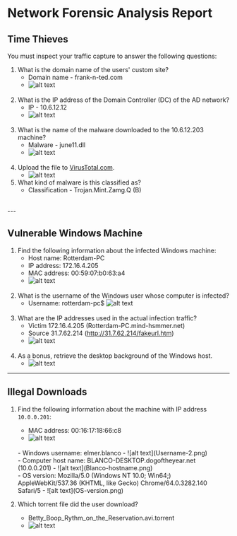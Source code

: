 # Network Forensic Analysis Report

## Time Thieves 
You must inspect your traffic capture to answer the following questions:

1. What is the domain name of the users' custom site?
    - Domain name - frank-n-ted.com
    - ![alt text](frank-n-ted.png)
    <br>
2. What is the IP address of the Domain Controller (DC) of the AD network?
    - IP - 10.6.12.12
    - ![alt text](frank-n-ted-2.png)
    <br>
3. What is the name of the malware downloaded to the 10.6.12.203 machine?
    - Malware - june11.dll 
    - ![alt text](Malware-file.png)
    <br>
4. Upload the file to [VirusTotal.com](https://www.virustotal.com/gui/). 
    - ![alt text](VirusTotalResult.png)
5. What kind of malware is this classified as?
    - Classification - Trojan.Mint.Zamg.Q (B)
<br>
---

## Vulnerable Windows Machine

1. Find the following information about the infected Windows machine:
    - Host name: Rotterdam-PC
    - IP address: 172.16.4.205
    - MAC address: 00:59:07:b0:63:a4
    - ![alt text](HostName.png)
    <br>
2. What is the username of the Windows user whose computer is infected?
    - Username: rotterdam-pc$
    ![alt text](username.png)
    <br>
3. What are the IP addresses used in the actual infection traffic?
    - Victim 172.16.4.205 (Rotterdam-PC.mind-hsmmer.net)
    - Source 31.7.62.214 (http://31.7.62.214/fakeurl.htm)
    - ![alt text](infecetion-traffic.png)
    <br>
4. As a bonus, retrieve the desktop background of the Windows host.
    - ![alt text](background.png)
---

## Illegal Downloads

1. Find the following information about the machine with IP address `10.0.0.201`:
    - MAC address: 00:16:17:18:66:c8
    - ![alt text](illigal-downloads-mac-addr.png)
    <br>
    - Windows username: elmer.blanco
    - ![alt text](Username-2.png)
    <br>
    - Computer host name: BLANCO-DESKTOP.dogoftheyear.net (10.0.0.201)
    - ![alt text](Blanco-hostname.png)
    <br>
    - OS version: Mozilla/5.0 (Windows NT 10.0; Win64;) AppleWebKit/537.36 (KHTML, like Gecko) Chrome/64.0.3282.140 Safari/5
    - ![alt text](OS-version.png)

2. Which torrent file did the user download?
    - Betty_Boop_Rythm_on_the_Reservation.avi.torrent
    - ![alt text](torrent-download.png)
